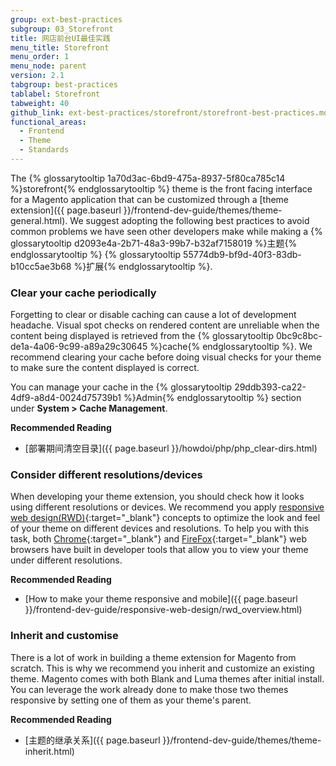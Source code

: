 ```yaml
---
group: ext-best-practices
subgroup: 03_Storefront
title: 网店前台UI最佳实践
menu_title: Storefront
menu_order: 1
menu_node: parent
version: 2.1
tabgroup: best-practices
tablabel: Storefront
tabweight: 40
github_link: ext-best-practices/storefront/storefront-best-practices.md
functional_areas:
  - Frontend
  - Theme
  - Standards
---
```


The {% glossarytooltip 1a70d3ac-6bd9-475a-8937-5f80ca785c14 %}storefront{% endglossarytooltip %} theme is the front facing interface for a Magento application that can be customized through a [theme extension]({{ page.baseurl }}/frontend-dev-guide/themes/theme-general.html). We suggest adopting the following best practices to avoid common problems we have seen other developers make while making a {% glossarytooltip d2093e4a-2b71-48a3-99b7-b32af7158019 %}主题{% endglossarytooltip %} {% glossarytooltip 55774db9-bf9d-40f3-83db-b10cc5ae3b68 %}扩展{% endglossarytooltip %}.

### Clear your cache periodically

Forgetting to clear or disable caching can cause a lot of development headache. Visual spot checks on rendered content are unreliable when the content being displayed is retrieved from the {% glossarytooltip 0bc9c8bc-de1a-4a06-9c99-a89a29c30645 %}cache{% endglossarytooltip %}. We recommend clearing your cache before doing visual checks for your theme to make sure the content displayed is correct.

You can manage your cache in the {% glossarytooltip 29ddb393-ca22-4df9-a8d4-0024d75739b1 %}Admin{% endglossarytooltip %} section under **System > Cache Management**.

**Recommended Reading**

* [部署期间清空目录]({{ page.baseurl }}/howdoi/php/php_clear-dirs.html)

### Consider different resolutions/devices

When developing your theme extension, you should check how it looks using different resolutions or devices. We recommend you apply [responsive web design(RWD)](https://en.wikipedia.org/wiki/Responsive_web_design){:target="_blank"} concepts to optimize the look and feel of your theme on different devices and resolutions. To help you with this task, both [Chrome](https://developer.chrome.com/devtools){:target="_blank"} and [FireFox](https://developer.mozilla.org/en-US/docs/Tools){:target="_blank"} web browsers have built in developer tools that allow you to view your theme under different resolutions.

**Recommended Reading**

* [How to make your theme responsive and mobile]({{ page.baseurl }}/frontend-dev-guide/responsive-web-design/rwd_overview.html)

### Inherit and customise

There is a lot of work in building a theme extension for Magento from scratch. This is why we recommend you inherit and customize an existing theme. Magento comes with both Blank and Luma themes after initial install. You can leverage the work already done to make those two themes responsive by setting one of them as your theme's parent.

**Recommended Reading**

* [主题的继承关系]({{ page.baseurl }}/frontend-dev-guide/themes/theme-inherit.html)
